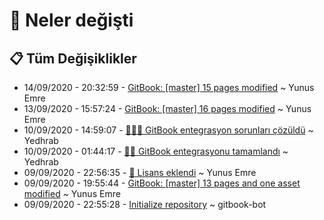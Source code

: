 # 👀 Neler değişti

## 📋 Tüm Değişiklikler

- 14/09/2020 - 20:32:59 - [GitBook: [master] 15 pages modified](https://github.com/YEmreAk/YAutoHotkey/commit/2078118ba44b5cbd3b17c54970689232827f6067?diff=split) ~ Yunus Emre
- 13/09/2020 - 15:57:24 - [GitBook: [master] 16 pages modified](https://github.com/YEmreAk/YAutoHotkey/commit/90a7e9d2f3b5415607523759dac41d382a088052?diff=split) ~ Yunus Emre
- 10/09/2020 - 14:59:07 - [🔄👨‍🔧 GitBook entegrasyon sorunları çözüldü](https://github.com/YEmreAk/YAutoHotkey/commit/c2ad5e02457469aa58ebc2e676b54a6b7158747f?diff=split) ~ Yedhrab
- 10/09/2020 - 01:44:17 - [🔄✨ GitBook entegrasyonu tamamlandı](https://github.com/YEmreAk/YAutoHotkey/commit/05cee97db307530c850c33c50b65b7f9204d4ec5?diff=split) ~ Yedhrab
- 09/09/2020 - 22:56:35 - [🔐 Lisans eklendi](https://github.com/YEmreAk/YAutoHotkey/commit/24bb2200446ab9dd63334b67fc518c0f1857585e?diff=split) ~ Yunus Emre
- 09/09/2020 - 19:55:44 - [GitBook: [master] 13 pages and one asset modified](https://github.com/YEmreAk/YAutoHotkey/commit/c60f8ee6c3eba36ad235c8e5ba1098c41acef33d?diff=split) ~ Yunus Emre
- 09/09/2020 - 22:55:28 - [Initialize repository](https://github.com/YEmreAk/YAutoHotkey/commit/e3420c1a503712021c84fa9622e52324f05bebab?diff=split) ~ gitbook-bot